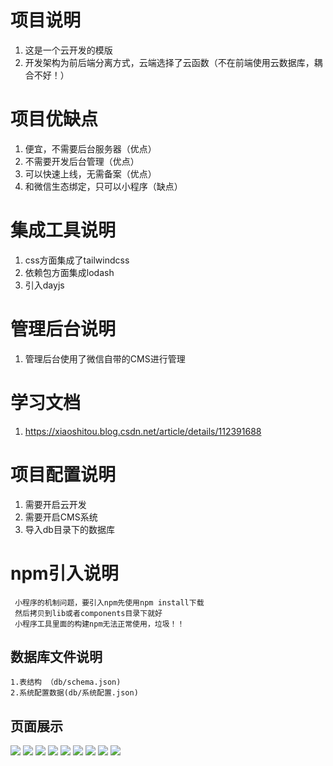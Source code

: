 # 项目说明

1. 这是一个云开发的模版
2. 开发架构为前后端分离方式，云端选择了云函数（不在前端使用云数据库，耦合不好！）

# 项目优缺点

1. 便宜，不需要后台服务器（优点）
2. 不需要开发后台管理（优点）
3. 可以快速上线，无需备案（优点）
4. 和微信生态绑定，只可以小程序（缺点）

# 集成工具说明

1. css方面集成了tailwindcss
2. 依赖包方面集成lodash
3. 引入dayjs

# 管理后台说明

1. 管理后台使用了微信自带的CMS进行管理

# 学习文档

1. https://xiaoshitou.blog.csdn.net/article/details/112391688


# 项目配置说明

1. 需要开启云开发
2. 需要开启CMS系统
3. 导入db目录下的数据库


# npm引入说明
```
 小程序的机制问题，要引入npm先使用npm install下载  
 然后拷贝到lib或者components目录下就好 
 小程序工具里面的构建npm无法正常使用，垃圾！！
```



## 数据库文件说明

```
1.表结构 （db/schema.json)
2.系统配置数据(db/系统配置.json)
```



## 页面展示

<img src="./md/主页.png">
<img src="./md/答题页1.png">
<img src="./md/答题页2.png">
<img src="./md/考试.png">
<img src="./md/题库.png">
<img src="./md/考试结果.png">
<img src="./md/我的.png">
<img src="./md/内容模型1.png">
<img src="./md/内容模型2.png">